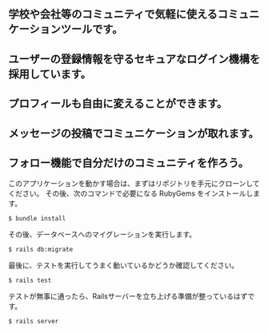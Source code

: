 ## 学校や会社等のコミュニティで気軽に使えるコミュニケーションツールです。

## ユーザーの登録情報を守るセキュアなログイン機構を採用しています。
## プロフィールも自由に変えることができます。
## メッセージの投稿でコミュニケーションが取れます。
## フォロー機能で自分だけのコミュニティを作ろう。


このアプリケーションを動かす場合は、まずはリポジトリを手元にクローンしてください。
その後、次のコマンドで必要になる RubyGems をインストールします。

```
$ bundle install
```

その後、データベースへのマイグレーションを実行します。

```
$ rails db:migrate
```

最後に、テストを実行してうまく動いているかどうか確認してください。

```
$ rails test
```

テストが無事に通ったら、Railsサーバーを立ち上げる準備が整っているはずです。
```
$ rails server
```
